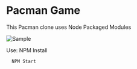 # Pacman Game 

This Pacman clone uses Node Packaged Modules

![Sample](https://user-images.githubusercontent.com/60597306/142750763-40b9894f-af15-4497-9720-2e277762d17f.png)

Use:  NPM Install 
      
      NPM Start
